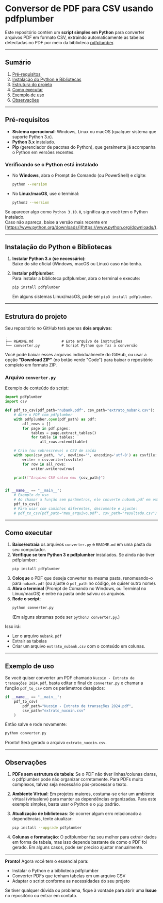 # Conversor de PDF para CSV usando pdfplumber

Este repositório contém um **script simples em Python** para converter arquivos PDF em formato CSV, extraindo automaticamente as tabelas detectadas no PDF por meio da biblioteca [pdfplumber](https://github.com/jsvine/pdfplumber).

---

## Sumário
1. [Pré-requisitos](#pré-requisitos)  
2. [Instalação do Python e Bibliotecas](#instalação-do-python-e-bibliotecas)  
3. [Estrutura do projeto](#estrutura-do-projeto)  
4. [Como executar](#como-executar)  
5. [Exemplo de uso](#exemplo-de-uso)  
6. [Observações](#observações)  

---

## Pré-requisitos

- **Sistema operacional**: Windows, Linux ou macOS (qualquer sistema que suporte Python 3.x).  
- **Python 3.x** instalado.  
- **Pip** (gerenciador de pacotes do Python), que geralmente já acompanha o Python em versões recentes.

### Verificando se o Python está instalado

- No **Windows**, abra o Prompt de Comando (ou PowerShell) e digite:  
  ```bash
  python --version
  ```
- No **Linux/macOS**, use o terminal:  
  ```bash
  python3 --version
  ```
Se aparecer algo como `Python 3.10.0`, significa que você tem o Python instalado.  
Caso não apareça, baixe a versão mais recente em [https://www.python.org/downloads/](https://www.python.org/downloads/).

---

## Instalação do Python e Bibliotecas

1. **Instalar Python 3.x (se necessário)**:  
   Baixe do site oficial (Windows, macOS ou Linux) caso não tenha.

2. **Instalar pdfplumber**:  
   Para instalar a biblioteca pdfplumber, abra o terminal e execute:
   ```bash
   pip install pdfplumber
   ```
   Em alguns sistemas Linux/macOS, pode ser `pip3 install pdfplumber`.

---

## Estrutura do projeto

Seu repositório no GitHub terá apenas **dois arquivos**:

```
.
├── README.md             # Este arquivo de instruções
└── converter.py          # Script Python que faz a conversão
```

Você pode baixar esses arquivos individualmente do GitHub, ou usar a opção **"Download ZIP"** (no botão verde "Code") para baixar o repositório completo em formato ZIP.

### Arquivo `converter.py`

Exemplo de conteúdo do script:

```python
import pdfplumber
import csv

def pdf_to_csv(pdf_path="nubank.pdf", csv_path="extrato_nubank.csv"):
    # Abre o PDF com pdfplumber
    with pdfplumber.open(pdf_path) as pdf:
        all_rows = []
        for page in pdf.pages:
            tables = page.extract_tables()
            for table in tables:
                all_rows.extend(table)

    # Cria (ou sobrescreve) o CSV de saída
    with open(csv_path, 'w', newline='', encoding='utf-8') as csvfile:
        writer = csv.writer(csvfile)
        for row in all_rows:
            writer.writerow(row)

    print(f"Arquivo CSV salvo em: {csv_path}")


if __name__ == "__main__":
    # Exemplo de uso
    # Ao chamar a função sem parâmetros, ele converte nubank.pdf em extrato_nubank.csv
    pdf_to_csv()
    # Para usar com caminhos diferentes, descomente e ajuste:
    # pdf_to_csv(pdf_path="meu_arquivo.pdf", csv_path="resultado.csv")
```

---

## Como executar

1. **Baixe/extraia** os arquivos `converter.py` e `README.md` em uma pasta do seu computador.
2. **Verifique se tem Python 3 e pdfplumber** instalados. Se ainda não tiver pdfplumber:  
   ```bash
   pip install pdfplumber
   ```
3. **Coloque** o PDF que deseja converter na mesma pasta, renomeando-o para `nubank.pdf` (ou ajuste o `pdf_path` no código, se quiser outro nome).
4. **Abra o terminal** (Prompt de Comando no Windows, ou Terminal no Linux/macOS) e entre na pasta onde salvou os arquivos.
5. **Rode o script**:
   ```bash
   python converter.py
   ```
   (Em alguns sistemas pode ser `python3 converter.py`.)

Isso irá:
- Ler o arquivo `nubank.pdf`
- Extrair as tabelas
- Criar um arquivo `extrato_nubank.csv` com o conteúdo em colunas.

---

## Exemplo de uso

Se você quiser converter um PDF chamado `Nucoin - Extrato de transações 2024.pdf`, basta editar o final do `converter.py` e chamar a função `pdf_to_csv` com os parâmetros desejados:

```python
if __name__ == "__main__":
    pdf_to_csv(
        pdf_path="Nucoin - Extrato de transações 2024.pdf",
        csv_path="extrato_nucoin.csv"
    )
```

Então salve e rode novamente:
```bash
python converter.py
```
Pronto! Será gerado o arquivo `extrato_nucoin.csv`.

---

## Observações

1. **PDFs sem estrutura de tabela**: Se o PDF não tiver linhas/colunas claras, o pdfplumber pode não organizar corretamente. Para PDFs muito complexos, talvez seja necessário pós-processar o texto.

2. **Ambiente Virtual**: Em projetos maiores, costuma-se criar um ambiente virtual (virtualenv) para manter as dependências organizadas. Para este exemplo simples, basta usar o Python e o `pip` padrão.

3. **Atualização de bibliotecas**: Se ocorrer algum erro relacionado a dependências, tente atualizar:  
   ```bash
   pip install --upgrade pdfplumber
   ```
4. **Colunas e formatação**: O pdfplumber faz seu melhor para extrair dados em forma de tabela, mas isso depende bastante de como o PDF foi gerado. Em alguns casos, pode ser preciso ajustar manualmente.

---

**Pronto!** Agora você tem o essencial para:
- Instalar o Python e a biblioteca pdfplumber  
- Converter PDFs que tenham tabelas em um arquivo CSV  
- Adaptar o script conforme as necessidades do seu projeto  

Se tiver qualquer dúvida ou problema, fique à vontade para abrir uma **Issue** no repositório ou entrar em contato.
